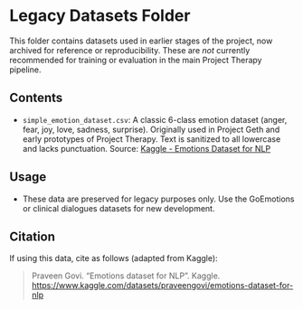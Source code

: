 # Legacy Datasets Folder

This folder contains datasets used in earlier stages of the project, now archived for reference or reproducibility. These are *not* currently recommended for training or evaluation in the main Project Therapy pipeline.

## Contents

- `simple_emotion_dataset.csv`: A classic 6-class emotion dataset (anger, fear, joy, love, sadness, surprise). Originally used in Project Geth and early prototypes of Project Therapy. Text is sanitized to all lowercase and lacks punctuation. Source: [Kaggle - Emotions Dataset for NLP](https://www.kaggle.com/datasets/praveengovi/emotions-dataset-for-nlp)

## Usage

- These data are preserved for legacy purposes only. Use the GoEmotions or clinical dialogues datasets for new development.

## Citation

If using this data, cite as follows (adapted from Kaggle):

> Praveen Govi. “Emotions dataset for NLP”. Kaggle. https://www.kaggle.com/datasets/praveengovi/emotions-dataset-for-nlp

